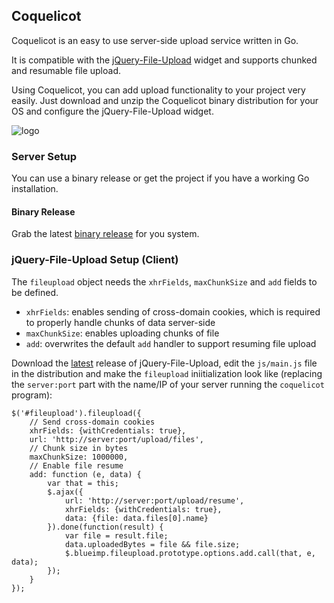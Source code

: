 ## Coquelicot

Coquelicot is an easy to use server-side upload service written in Go.

It is compatible with the [jQuery-File-Upload](https://github.com/blueimp/jQuery-File-Upload)
widget and supports chunked and resumable file upload. 

Using Coquelicot, you can add upload functionality to your project
very easily. Just download and unzip the Coquelicot binary distribution
for your OS and configure the jQuery-File-Upload widget.

![logo](http://go-tsunami.com/assets/images/coquelicotLogo.jpg)

### Server Setup

You can use a binary release or get the project if you have a working Go installation.

#### Binary Release

Grab the latest [binary release](https://github.com/gotsunami/coquelicot/releases) for you system.

### jQuery-File-Upload Setup (Client)

The `fileupload` object needs the `xhrFields`, `maxChunkSize` and `add` fields to be defined.

- `xhrFields`: enables sending of cross-domain cookies, which is required to properly handle chunks of data server-side
- `maxChunkSize`: enables uploading chunks of file
- `add`: overwrites the default `add` handler to support resuming file upload

Download the [latest](https://github.com/blueimp/jQuery-File-Upload/releases) release of jQuery-File-Upload,
edit the `js/main.js` file in the distribution and make the `fileupload` iniitialization look like
(replacing the `server:port` part with the name/IP of your server running the `coquelicot` program):

```
$('#fileupload').fileupload({
    // Send cross-domain cookies
    xhrFields: {withCredentials: true},
    url: 'http://server:port/upload/files',
    // Chunk size in bytes
    maxChunkSize: 1000000,
    // Enable file resume
    add: function (e, data) {
        var that = this;
        $.ajax({
            url: 'http://server:port/upload/resume',
            xhrFields: {withCredentials: true},
            data: {file: data.files[0].name}
        }).done(function(result) {
            var file = result.file;
            data.uploadedBytes = file && file.size;
            $.blueimp.fileupload.prototype.options.add.call(that, e, data);
        });
    }
});
```

